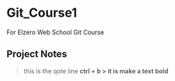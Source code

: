 # Git_Course1
For Elzero Web School Git Course

## Project Notes
>this is the qote line
**ctrl + b > it is make a text bold**
